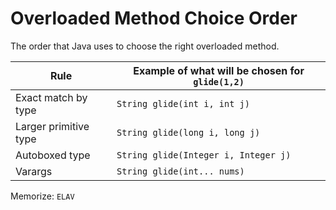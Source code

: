 # Overloaded Method Choice Order

The order that Java uses to choose the right overloaded method.

| Rule                  | Example of what will be chosen for `glide(1,2)` |
|-----------------------|-------------------------------------------------|
| Exact match by type   | `String glide(int i, int j)`                    |
| Larger primitive type | `String glide(long i, long j)`                  |
| Autoboxed type        | `String glide(Integer i, Integer j)`            |
| Varargs               | `String glide(int... nums)`                     |

Memorize: `ELAV`
